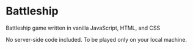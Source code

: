 # Battleship
Battleship game written in vanilla JavaScript, HTML, and CSS

No server-side code included. To be played only on your local machine.
